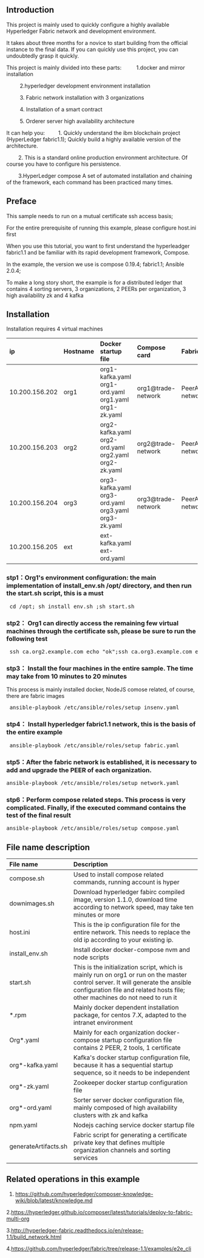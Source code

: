 ## Introduction
This project is mainly used to quickly configure a highly available Hyperledger Fabric network and development environment.

It takes about three months for a novice to start building from the official instance to the final data. If you can quickly use this project, you can undoubtedly grasp it quickly.

This project is mainly divided into these parts:
         1.docker and mirror installation
         
         2.hyperledger development environment installation
         
         3. Fabric network installation with 3 organizations
         
         4. Installation of a smart contract
         
         5. Orderer server high availability architecture

It can help you:
        1. Quickly understand the ibm blockchain project (HyperLedger fabric1.1); Quickly build a highly available version of the architecture.
        
        2. This is a standard online production environment architecture. Of course you have to configure his persistence.
        
        3.HyperLedger compose A set of automated installation and chaining of the framework, each command has been practiced many times.
##  Preface

This sample needs to run on a mutual certificate ssh access basis;

For the entire prerequisite of running this example, please configure host.ini first

When you use this tutorial, you want to first understand the hyperleadger fabric1.1 and be familiar with its rapid development framework, Compose.

In the example, the version we use is compose 0.19.4; fabric1.1; Ansible 2.0.4;

To make a long story short, the example is for a distributed ledger that contains 4 sorting servers, 3 organizations, 2 PEERs per organization, 3 high availability zk and 4 kafka

## Installation
Installation requires 4 virtual machines



| ip | Hostname | Docker startup file | Compose card | Fabric PeerAdmin 
| :---------------------- | :----------------------- | :------------------------------------------------------ | :----------------------- | :-----------------------
| 10.200.156.202   | org1  | org1-kafka.yaml  org1-ord.yaml  org1.yaml  org1-zk.yaml | org1@trade-network | PeerAdmin@byfn-network-org1
| 10.200.156.203   | org2  | org2-kafka.yaml  org2-ord.yaml  org2.yaml  org2-zk.yaml | org2@trade-network | PeerAdmin@byfn-network-org2
| 10.200.156.204   | org3  | org3-kafka.yaml  org3-ord.yaml  org3.yaml  org3-zk.yaml | org3@trade-network | PeerAdmin@byfn-network-org3
| 10.200.156.205   | ext   | ext-kafka.yaml  ext-ord.yaml

### stp1：Org1's environment configuration: the main implementation of install_env.sh /opt/ directory, and then run the start.sh script, this is a must
<pre> cd /opt; sh install_env.sh ;sh start.sh</pre>


### stp2： Org1 can directly access the remaining few virtual machines through the certificate ssh, please be sure to run the following test
<pre> ssh ca.org2.example.com echo "ok";ssh ca.org3.example.com echo "ok";</pre>

### stp3： Install the four machines in the entire sample. The time may take from 10 minutes to 20 minutes
This process is mainly installed docker, NodeJS comose related, of course, there are fabric images

<pre> ansible-playbook /etc/ansible/roles/setup_insenv.yaml</pre>

### stp4： Install hyperledger fabric1.1 network, this is the basis of the entire example
<pre> ansible-playbook /etc/ansible/roles/setup_fabric.yaml</pre>

### stp5：After the fabric network is established, it is necessary to add and upgrade the PEER of each organization.

<pre>ansible-playbook /etc/ansible/roles/setup_network.yaml</pre>

### stp6：Perform compose related steps. This process is very complicated. Finally, if the executed command contains the test of the final result

<pre>ansible-playbook /etc/ansible/roles/setup_compose.yaml</pre>

## File name description

| File name | Description
| :---------------------- | :-----------------------
| compose.sh   | Used to install compose related commands, running account is hyper 
| downimages.sh   | Download hyperledger fabirc compiled image, version 1.1.0, download time according to network speed, may take ten minutes or more
| host.ini   | This is the ip configuration file for the entire network. This needs to replace the old ip according to your existing ip.
| install_env.sh  | Install docker docker-compose nvm and node scripts
| start.sh  | This is the initialization script, which is mainly run on org1 or run on the master control server. It will generate the ansible configuration file and related hosts file; other machines do not need to run it
| *.rpm  | Mainly docker dependent installation package, for centos 7.X, adapted to the intranet environment
|  Org*.yaml  | Mainly for each organization docker-compose startup configuration file contains 2 PEER, 2 tools, 1 certificate
|  org*-kafka.yaml  | Kafka's docker startup configuration file, because it has a sequential startup sequence, so it needs to be independent
|  org*-zk.yaml  | Zookeeper docker startup configuration file
|  org*-ord.yaml  | Sorter server docker configuration file, mainly composed of high availability clusters with zk and kafka
|  npm.yaml  | Nodejs caching service docker startup file
|  generateArtifacts.sh  | Fabric script for generating a certificate private key that defines multiple organization channels and sorting services





## Related operations in this example

 1. https://github.com/hyperledger/composer-knowledge-wiki/blob/latest/knowledge.md

 2.https://hyperledger.github.io/composer/latest/tutorials/deploy-to-fabric-multi-org

 3.http://hyperledger-fabric.readthedocs.io/en/release-1.1/build_network.html

 4.https://github.com/hyperledger/fabric/tree/release-1.1/examples/e2e_cli




